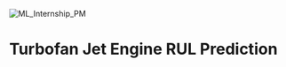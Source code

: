 ![ML_Internship_PM](https://github.com/user-attachments/assets/76d53b9a-3fb6-4e55-81fd-a8dcb5492352)

# Turbofan Jet Engine RUL Prediction

